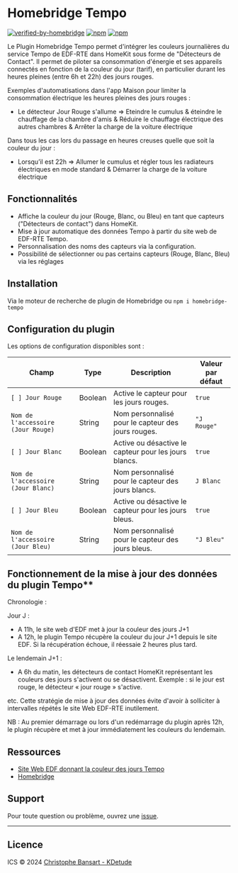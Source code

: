 # Homebridge Tempo

[![verified-by-homebridge](https://badgen.net/badge/homebridge/verified/purple)](https://github.com/homebridge/homebridge/wiki/Verified-Plugins)
[![npm](https://img.shields.io/npm/v/homebridge-tempo)](https://www.npmjs.com/package/homebridge-tempo)
[![npm](https://img.shields.io/npm/dt/homebridge-tempo)](https://www.npmjs.com/package/homebridge-tempo)

Le Plugin Homebridge Tempo permet d'intégrer les couleurs journalières du service Tempo de EDF-RTE dans HomeKit sous forme de "Détecteurs de Contact". Il permet de piloter sa consommation d'énergie et ses appareils connectés en fonction de la couleur du jour (tarif), en particulier durant les heures pleines (entre 6h et 22h) des jours rouges.

Exemples d'automatisations dans l'app Maison pour limiter la consommation électrique les heures pleines des jours rouges :

- Le détecteur Jour Rouge s'allume => Eteindre le cumulus & éteindre le chauffage de la chambre d'amis & Réduire le chauffage électrique des autres chambres & Arrêter la charge de la voiture électrique

Dans tous les cas lors du passage en heures creuses quelle que soit la couleur du jour :

- Lorsqu’il est 22h => Allumer le cumulus et régler tous les radiateurs électriques en mode standard & Démarrer la charge de la voiture électrique

## Fonctionnalités

- Affiche la couleur du jour (Rouge, Blanc, ou Bleu) en tant que capteurs ("Détecteurs de contact") dans HomeKit.
- Mise à jour automatique des données Tempo à partir du site web de EDF-RTE Tempo.
- Personnalisation des noms des capteurs via la configuration.
- Possibilité de sélectionner ou pas certains capteurs (Rouge, Blanc, Bleu) via les réglages

## Installation

Via le moteur de recherche de plugin de Homebridge
ou
`npm i homebridge-tempo`

## Configuration du plugin

Les options de configuration disponibles sont :

| Champ                              | Type    | Description                                           | Valeur par défaut |
| ---------------------------------- | ------- | ----------------------------------------------------- | ----------------- |
| `[ ] Jour Rouge`                   | Boolean | Active le capteur pour les jours rouges.              | `true`            |
| `Nom de l'accessoire (Jour Rouge)` | String  | Nom personnalisé pour le capteur des jours rouges.    | `"J Rouge"`       |
| `[ ] Jour Blanc`                   | Boolean | Active ou désactive le capteur pour les jours blancs. | `true`            |
| `Nom de l'accessoire (Jour Blanc)` | String  | Nom personnalisé pour le capteur des jours blancs.    | `J Blanc`         |
| `[ ] Jour Bleu`                    | Boolean | Active ou désactive le capteur pour les jours bleus.  | `true`            |
| `Nom de l'accessoire (Jour Bleu)`  | String  | Nom personnalisé pour le capteur des jours bleus.     | `"J Bleu"`        |

## Fonctionnement de la mise à jour des données du plugin Tempo\*\*

Chronologie :

Jour J :

- A 11h, le site web d'EDF met à jour la couleur des jours J+1
- A 12h, le plugin Tempo récupère la couleur du jour J+1 depuis le site EDF. Si la récupération échoue, il réessaie 2 heures plus tard.

Le lendemain J+1 :

- A 6h du matin, les détecteurs de contact HomeKit représentant les couleurs des jours s'activent ou se désactivent. Exemple : si le jour est rouge, le détecteur « jour rouge » s'active.

etc.
Cette stratégie de mise à jour des données évite d'avoir à solliciter à intervalles répétés le site Web EDF-RTE inutilement.

NB :
Au premier démarrage ou lors d'un redémarrage du plugin après 12h, le plugin récupère et met à jour immédiatement les couleurs du lendemain.

## Ressources

- [Site Web EDF donnant la couleur des jours Tempo](https://particulier.edf.fr/fr/accueil/gestion-contrat/options/tempo.html#/)
- [Homebridge](https://homebridge.io/)

## Support

Pour toute question ou problème, ouvrez une [issue](https://github.com/chrisbansart/homebridge-tempo/issues).

---

## Licence

ICS © 2024 [Christophe Bansart - KDetude](https://github.com/chrisbansart)
